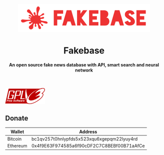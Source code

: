 <p align = "center"><img  src="/img/1.PNG"></p>


<h1 align = "center">Fakebase</h1>
<h4 align = "center">An open source fake news database with API, smart search and neural network</h4>
<br>
<p><img  src="/img/gplv3.png"></p>

## Donate
| Wallet    | Address |
|-----------|---------|
| Bitcoin   | bc1qv257t0hnlypfds5x523xqu6xgepqm22lyuy4rd        |
| Ethereum  | 0x4f9E63F974585a6f90cDF2C7C8BEBf00B71aAfCe        |



